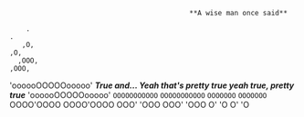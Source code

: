 												**A wise man once said**

        .								       																    .
       ,O,								       																   ,O,
      ,OOO,								     																  ,OOO,
'oooooOOOOOooooo'			***True and... Yeah that's pretty true yeah true, pretty true***			'oooooOOOOOooooo'
  `OOOOOOOOOOO`							  																  `OOOOOOOOOOO`
    `OOOOOOO`						        																`OOOOOOO`                        
    OOOO'OOOO						       																    OOOO'OOOO
   OOO'   'OOO						    																   OOO'   'OOO
  O'         'O						 																      O'         'O
  
  
